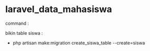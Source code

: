 laravel_data_mahasiswa
========================
command : 

bikin table siswa :
- php artisan make:migration create_siswa_table --create=siswa
